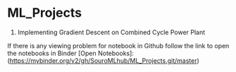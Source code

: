 # ML_Projects
1. Implementing Gradient Descent on Combined Cycle Power Plant



If there is any viewing problem for notebook in Github follow the link to open the notebooks in Binder 
[Open Notebooks]:(https://mybinder.org/v2/gh/SouroMLhub/ML_Projects.git/master)
